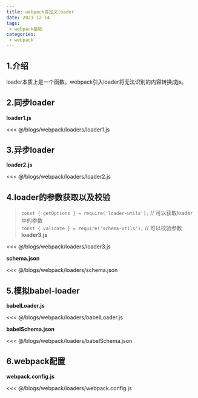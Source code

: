 ```yaml
---
title: webpack自定义loader
date: 2021-12-14
tags:
 - webpack基础
categories:
 - webpack
---
```

## 1.介绍
loader本质上是一个函数。webpack引入loader将无法识别的内容转换成js。

## 2.同步loader
**loader1.js**

<<< @/blogs/webpack/loaders/loader1.js

## 3.异步loader
**loader2.js**

<<< @/blogs/webpack/loaders/loader2.js

## 4.loader的参数获取以及校验
>`const { getOptions } = require('loader-utils');` // 可以获取loader中的参数  
>`const { validate } = require('schema-utils');` // 可以校验参数
**loader3.js**

<<< @/blogs/webpack/loaders/loader3.js

**schema.json**

<<< @/blogs/webpack/loaders/schema.json

## 5.模拟babel-loader
**babelLoader.js**

<<< @/blogs/webpack/loaders/babelLoader.js

**babelSchema.json**

<<< @/blogs/webpack/loaders/babelSchema.json

## 6.webpack配置
**webpack.config.js**

<<< @/blogs/webpack/loaders/webpack.config.js